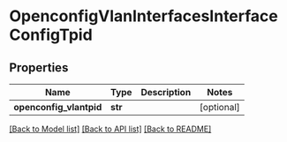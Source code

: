 # OpenconfigVlanInterfacesInterfaceConfigTpid

## Properties
Name | Type | Description | Notes
------------ | ------------- | ------------- | -------------
**openconfig_vlantpid** | **str** |  | [optional] 

[[Back to Model list]](../README.md#documentation-for-models) [[Back to API list]](../README.md#documentation-for-api-endpoints) [[Back to README]](../README.md)


